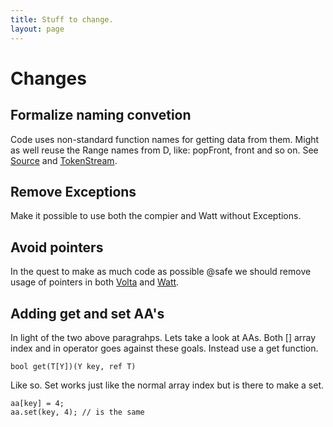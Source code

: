 ```yaml
---
title: Stuff to change.
layout: page
---
```


Changes
===

Formalize naming convetion
---
Code uses non-standard function names for getting data from them. Might as
well reuse the Range names from D, like: popFront, front and so on. See
[Source] and [TokenStream].

[Source]: https://github.com/VoltLang/Volta/blob/master/src/volt/token/source.d
[TokenStream]: https://github.com/VoltLang/Volta/blob/master/src/volt/token/stream.d

Remove Exceptions
---
Make it possible to use both the compier and Watt without Exceptions.

Avoid pointers
---
In the quest to make as much code as possible @safe we should remove usage of
pointers in both [Volta] and [Watt].

[Volta]: https://github.com/VoltLang/Volta/blob/master/src/volt/token/source.d
[Watt]: https://github.com/VoltLang/Volta/blob/master/src/volt/token/source.d

Adding get and set AA's
---
In light of the two above paragrahps. Lets take a look at AAs. Both [] array
index and in operator goes against these goals. Instead use a get function.

```
bool get(T[Y])(Y key, ref T)
```

Like so. Set works just like the normal array index but is there to make a set.

```
aa[key] = 4;
aa.set(key, 4); // is the same
```
